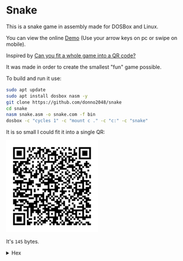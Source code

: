 # Snake

This is a snake game in assembly made for DOSBox and Linux.

You can view the online [Demo](https://donno2048.github.io/snake/) (Use your arrow keys on pc or swipe on mobile).

Inspired by [Can you fit a whole game into a QR code?](https://youtu.be/ExwqNreocpg)

It was made in order to create the smallest "fun" game possible.

To build and run it use:

```sh
sudo apt update
sudo apt install dosbox nasm -y
git clone https://github.com/donno2048/snake
cd snake
nasm snake.asm -o snake.com -f bin
dosbox -c "cycles 1" -c "mount c ." -c "c:" -c "snake"
```

It is so small I could fit it into a single QR:

<img src="./snake.png" width="250"/>

It's `145` bytes.

<details>
  <summary>Hex</summary>
  <br/>
    
```
6800b8078ed88ed0b003cd10bfd00
7bd0600e85f00e460240fbba0003c
087e02b304c0e8023c027402f7db2
9df26803d0974cd81ff9c0f7fc783
ff007cc226803d070f94c4b009aa4
f60061e078d4e0189ee8d7c02fdf3
a4fc076157893e000008e475088b7
e00b020aaeb054545e803005feba1
60b9fffff7f181e2fc0f81fa9c0f7
ff189d726803d0974e9b007aa61c3
```
</details>

